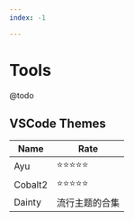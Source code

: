 ```yaml
---
index: -1

---
```


# Tools

@todo

## VSCode Themes

| Name    | Rate           |
| ------- | -------------- |
| Ayu     | ⭐⭐⭐⭐⭐          |
| Cobalt2 | ⭐⭐⭐⭐⭐          |
| Dainty  | 流行主题的合集 |

